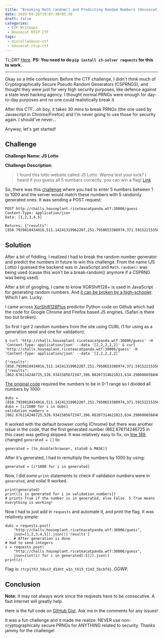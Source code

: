 ```yaml
---
title: "Breaking Math.random() and Predicting Random Numbers (Housecat RTCP CTF Writeup: JS Lotto)"
date: 2020-04-26T19:07:36+05:30
draft: false
categories:
 - CTF Writeups
 - Housecat RTCP CTF
tags:
 - miscellaneous-ctf
 - housecat-rtcp-ctf
---
```


TL;DR? [Here](https://gist.github.com/FadedCoder/b7f23039e8933bcc07d0dc61da093b29).
**PS: You need to do `pip install z3-solver requests` for this to work.**

---

Okay so a little confession: Before the CTF challenge, I didn't think much of Cryptographically Secure Pseudo Random Generators (CSPRNGS), and thought they were just for very high security purposes, like defence against a state level hacking agency. I thought normal PRNGs were enough for day-to-day purposes and no one could realistically break it.

After this CTF...oh boy, it takes 30 mins to break PRNGs (the one used by Javascript in Chrome/Firefox) and I'm never going to use those for security again. I should've never...

Anyway, let's get started!

## Challenge

**Challenge Name: JS Lotto**

**Challenge Description:**

> I found this lotto website called JS Lotto. Wanna test your luck? I heard if you guess all 5 numbers correctly, you can win a flag!
[Link](http://challs.houseplant.riceteacatpanda.wtf:30006/)

So, there was this [challenge](http://challs.houseplant.riceteacatpanda.wtf:30006/) where you had to enter 5 numbers between 1 to 1000 and the server would match these numbers with 5 randomly generated ones. It was sending a POST request:

```
POST http://challs.houseplant.riceteacatpanda.wtf:30006/guess
Content-Type: application/json
Data: [1,2,3,4,5]

Returns: {"results":[858.7939810434016,511.14241319962207,251.7950653388974,371.5915221535004,262.29409707684704]}
```


## Solution

After a bit of fiddling, I realized I had to break the random number generator and predict the numbers in future to win this challenge. From the name (JS Lotto) I guessed the backend was in JavaScript and `Math.random()` was being used (cause this won't be a break-random() anymore if a CSPRNG was being used).

After a bit of googling, I came to know XORShift128+ is used in JavaScript for generating random numbers. And [it can be broken by a high-schooler](https://lemire.me/blog/2017/08/22/cracking-random-number-generators-xoroshiro128/). Which I am. Lucky.

I came across [XorShift128Plus](https://github.com/TACIXAT/XorShift128Plus) predictor Python code on Github which had the code for Google Chrome and Firefox based JS engines. (Safari is there too but broken).

So first I got 2 random numbers from the site using CURL (1 for using as a generation seed and one for validation):

```
$ curl 'http://challs.houseplant.riceteacatpanda.wtf:30006/guess' -H 'Content-Type: application/json' --data '[2,2,2,2,2]' & curl 'http://challs.houseplant.riceteacatpanda.wtf:30006/guess' -H 'Content-Type: application/json' --data '[2,2,2,2,2]'

{"results":[858.7939810434016,511.14241319962207,251.7950653388974,371.5915221535004,262.29409707684704]}{"results":[862.676114246725,526.9341585672347,396.08207314621023,634.2906066568407,603.2069164482145]}
```

[The original code](https://github.com/TACIXAT/XorShift128Plus/blob/master/xs128p.py#L147) required the numbers to be in 0-1 range so I divided all numbers by 1000:

```
dubs = [858.7939810434016,511.14241319962207,251.7950653388974,371.5915221535004,262.29409707684704]
dubs = [i/1000 for i in dubs]
validation_numbers = [862.676114246725,526.9341585672347,396.08207314621023,634.2906066568407,603.2069164482145]
```
It worked with the default browser config (Chrome) but there was another issue in the code, that the first generated number (862.676114246725 in this case) was getting skipped. It was relatively easy to fix, on [line 189](https://github.com/TACIXAT/XorShift128Plus/blob/master/xs128p.py#L189), changed `generated = []` to:

```
generated = [to_double(browser, state0 & MASK)]
```
After it's generated, I had to remultiply the numbers by 1000 by using:
```
generated = [i*1000 for i in generated]
```
Now, I did some `print` statements to check if validation numbers were in `generated`, and voila! It worked.

```
print(generated)
print([i in generated for i in validation_numbers])
# prints True if the number is in generated, else False. 5 True means everything is working!
```

Now I had to just add in `requests` and automate it, and print the flag. It was relatively simple:

```
dubs = requests.post(
    "http://challs.houseplant.riceteacatpanda.wtf:30006/guess",
    json=[1,2,3,4,5]).json()['results']
... # After generation is done
# Had to send integers
z = requests.post(
    "http://challs.houseplant.riceteacatpanda.wtf:30006/guess",
    json=[int(i) for i in generated[:5]]).json()
print(z)
```

Flag is: `rtcp{th3_h0us3_d1dnt_w1n_th15_t1m3_5bcbf4}`. GGWP.

## Conclusion

**Note:** It may not always work since the requests have to be consecutive. A fast internet will greatly help.

Here is the full code on [GitHub Gist](https://gist.github.com/FadedCoder/b7f23039e8933bcc07d0dc61da093b29). Ask me in the comments for any issues!

It was a fun challenge and it made me realize: NEVER use non-cryptographically secure PRNGs for ANYTHING related to security. Thanks jammy for the challenge!